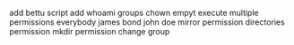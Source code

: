 add bettu script
add whoami
groups
chown
empyt
execute
multiple permissions
everybody
james bond
john doe
mirror permission
directories permission
mkdir permission
change group
